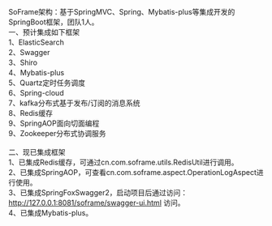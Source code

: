 SoFrame架构：基于SpringMVC、Spring、Mybatis-plus等集成开发的SpringBoot框架，团队1人。<br>
一、预计集成如下框架<br>
1、ElasticSearch<br>
2、Swagger<br>
3、Shiro<br>
4、Mybatis-plus<br>
5、Quartz定时任务调度<br>
6、Spring-cloud<br>
7、kafka分布式基于发布/订阅的消息系统<br>
8、Redis缓存<br>
9、SpringAOP面向切面编程<br>
9、Zookeeper分布式协调服务<br>
<br>
二、现已集成框架<br>
1、已集成Redis缓存，可通过cn.com.soframe.utils.RedisUtil进行调用。<br>
2、已集成SpringAOP，可查看cn.com.soframe.aspect.OperationLogAspect进行使用。<br>
3、已集成SpringFoxSwagger2，启动项目后通过访问：http://127.0.0.1:8081/soframe/swagger-ui.html 访问。<br>
4、已集成Mybatis-plus。<br>

